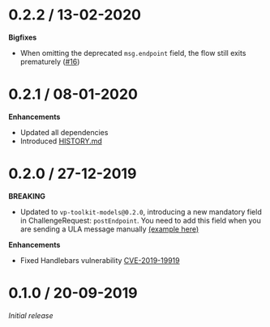 # 0.2.2 / 13-02-2020

**Bigfixes**
- When omitting the deprecated `msg.endpoint` field, the flow still exits prematurely ([#16](https://github.com/rabobank-blockchain/ula-vp-controller/issues/16))

# 0.2.1 / 08-01-2020

**Enhancements**
- Updated all dependencies
- Introduced [HISTORY.md](HISTORY.md)

# 0.2.0 / 27-12-2019

**BREAKING**
- Updated to `vp-toolkit-models@0.2.0`, introducing a new mandatory field in ChallengeRequest: `postEndpoint`. You need to add this field when you are sending a ULA message manually [(example here)](https://github.com/rabobank-blockchain/ula-vp-controller#manually)

**Enhancements**
- Fixed Handlebars vulnerability [CVE-2019-19919](https://github.com/advisories/GHSA-w457-6q6x-cgp9)

# 0.1.0 / 20-09-2019

*Initial release*
